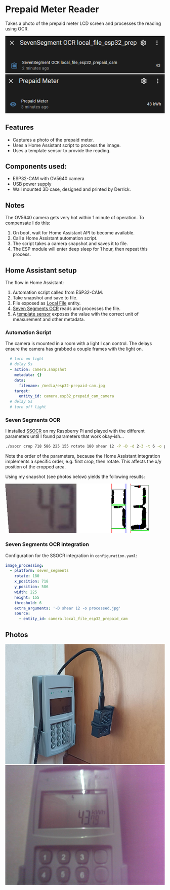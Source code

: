 # Prepaid Meter Reader

Takes a photo of the prepaid meter LCD screen and processes the reading using OCR.

<img src="assets/ssocr.png">
<img src="assets/template-sensor.png">


## Features

* Captures a photo of the prepaid meter.
* Uses a Home Assistant script to process the image.
* Uses a template sensor to provide the reading.

## Components used:

* ESP32-CAM with OV5640 camera
* USB power supply
* Wall mounted 3D case, designed and printed by Derrick.

## Notes

The OV5640 camera gets very hot within 1 minute of operation. To compensate I do this:

1. On boot, wait for Home Assistant API to become available.
1. Call a Home Assistant automation script.
1. The script takes a camera snapshot and saves it to file.
1. The ESP module will enter deep sleep for 1 hour, then repeat this process.

## Home Assistant setup

The flow in Home Assistant:

1. Automation script called from ESP32-CAM.
2. Take snapshot and save to file.
3. File exposed as [Local File](https://www.home-assistant.io/integrations/local_file) entity.
4. [Seven Segments OCR](https://www.home-assistant.io/integrations/seven_segments) reads and processes the file.
5. A [template sensor](https://www.home-assistant.io/integrations/template) exposes the value with the correct unit of measurement and other metadata.

### Automation Script

The camera is mounted in a room with a light I can control. The delays ensure the camera has grabbed a couple frames with the light on.

```yaml
  # turn on light
  # delay 5s
  - action: camera.snapshot
    metadata: {}
    data:
      filename: /media/esp32-prepaid-cam.jpg
    target:
      entity_id: camera.esp32_prepaid_cam_camera
  # delay 5s
  # turn off light
```

### Seven Segments OCR

I installed [SSOCR](https://www.unix-ag.uni-kl.de/~auerswal/ssocr/) on my Raspberry Pi and played with the different parameters until I found parameters that work okay-ish...

```cmd
./ssocr crop 718 586 225 155 rotate 180 shear 12 -P -D -d 2-3 -t 6 -o processed.jpg cam-snapshot.jpg
```

Note the order of the parameters, because the Home Assistant integration implements a specific order, e.g. first crop, then rotate. This affects the x/y position of the cropped area.

Using my snapshot (see photos below) yields the following results:

<img src="assets/processed.jpg">
<img src="assets/testbild.png">

### Seven Segments OCR integration

Configuration for the SSOCR integration in `configuration.yaml`:

```yaml
image_processing:
  - platform: seven_segments
    rotate: 180
    x_position: 718
    y_position: 586
    width: 225
    height: 155
    threshold: 6
    extra_arguments: '-D shear 12 -o processed.jpg'
    source:
      - entity_id: camera.local_file_esp32_prepaid_cam
```

## Photos

<img src="assets/prepaid-camera.jpg">
<img src="assets/cam-snapshot.jpg">
